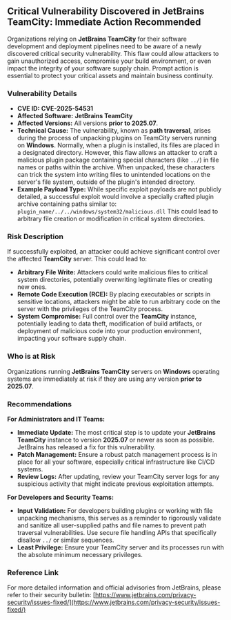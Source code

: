## Critical Vulnerability Discovered in JetBrains TeamCity: Immediate Action Recommended

Organizations relying on **JetBrains TeamCity** for their software development and deployment pipelines need to be aware of a newly discovered critical security vulnerability. This flaw could allow attackers to gain unauthorized access, compromise your build environment, or even impact the integrity of your software supply chain. Prompt action is essential to protect your critical assets and maintain business continuity.

### Vulnerability Details

*   **CVE ID:** **CVE-2025-54531**
*   **Affected Software:** **JetBrains TeamCity**
*   **Affected Versions:** All versions **prior to 2025.07**.
*   **Technical Cause:** The vulnerability, known as **path traversal**, arises during the process of unpacking plugins on TeamCity servers running on **Windows**. Normally, when a plugin is installed, its files are placed in a designated directory. However, this flaw allows an attacker to craft a malicious plugin package containing special characters (like `../`) in file names or paths within the archive. When unpacked, these characters can trick the system into writing files to unintended locations on the server's file system, outside of the plugin's intended directory.
*   **Example Payload Type:** While specific exploit payloads are not publicly detailed, a successful exploit would involve a specially crafted plugin archive containing paths similar to:
    `plugin_name/../../windows/system32/malicious.dll`
    This could lead to arbitrary file creation or modification in critical system directories.

### Risk Description

If successfully exploited, an attacker could achieve significant control over the affected **TeamCity** server. This could lead to:

*   **Arbitrary File Write:** Attackers could write malicious files to critical system directories, potentially overwriting legitimate files or creating new ones.
*   **Remote Code Execution (RCE):** By placing executables or scripts in sensitive locations, attackers might be able to run arbitrary code on the server with the privileges of the TeamCity process.
*   **System Compromise:** Full control over the **TeamCity** instance, potentially leading to data theft, modification of build artifacts, or deployment of malicious code into your production environment, impacting your software supply chain.

### Who is at Risk

Organizations running **JetBrains TeamCity** servers on **Windows** operating systems are immediately at risk if they are using any version **prior to 2025.07**.

### Recommendations

**For Administrators and IT Teams:**

*   **Immediate Update:** The most critical step is to update your **JetBrains TeamCity** instance to version **2025.07** or newer as soon as possible. JetBrains has released a fix for this vulnerability.
*   **Patch Management:** Ensure a robust patch management process is in place for all your software, especially critical infrastructure like CI/CD systems.
*   **Review Logs:** After updating, review your TeamCity server logs for any suspicious activity that might indicate previous exploitation attempts.

**For Developers and Security Teams:**

*   **Input Validation:** For developers building plugins or working with file unpacking mechanisms, this serves as a reminder to rigorously validate and sanitize all user-supplied paths and file names to prevent path traversal vulnerabilities. Use secure file handling APIs that specifically disallow `../` or similar sequences.
*   **Least Privilege:** Ensure your TeamCity server and its processes run with the absolute minimum necessary privileges.

### Reference Link

For more detailed information and official advisories from JetBrains, please refer to their security bulletin: [https://www.jetbrains.com/privacy-security/issues-fixed/](https://www.jetbrains.com/privacy-security/issues-fixed/)